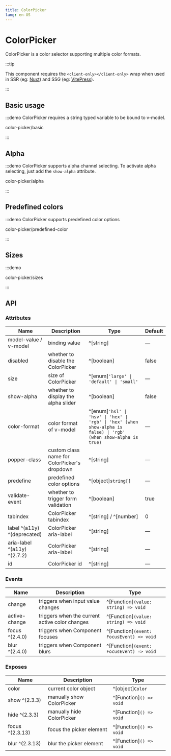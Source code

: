```yaml
---
title: ColorPicker
lang: en-US
---
```


# ColorPicker

ColorPicker is a color selector supporting multiple color formats.

:::tip

This component requires the `<client-only></client-only>` wrap when used in SSR (eg: [Nuxt](https://nuxt.com/v3)) and SSG (eg: [VitePress](https://vitepress.vuejs.org/)).

:::

## Basic usage

:::demo ColorPicker requires a string typed variable to be bound to v-model.

color-picker/basic

:::

## Alpha

:::demo ColorPicker supports alpha channel selecting. To activate alpha selecting, just add the `show-alpha` attribute.

color-picker/alpha

:::

## Predefined colors

:::demo ColorPicker supports predefined color options

color-picker/predefined-color

:::

## Sizes

:::demo

color-picker/sizes

:::

## API

### Attributes

| Name                        | Description                                  | Type                                                                                                             | Default |
|-----------------------------| -------------------------------------------- | ---------------------------------------------------------------------------------------------------------------- | ------- |
| model-value / v-model       | binding value                                | ^[string]                                                                                                        | —       |
| disabled                    | whether to disable the ColorPicker           | ^[boolean]                                                                                                       | false   |
| size                        | size of ColorPicker                          | ^[enum]`'large' \| 'default' \| 'small'`                                                                         | —       |
| show-alpha                  | whether to display the alpha slider          | ^[boolean]                                                                                                       | false   |
| color-format                | color format of v-model                      | ^[enum]`'hsl' \| 'hsv' \| 'hex' \| 'rgb' \| 'hex' (when show-alpha is false) \| 'rgb' (when show-alpha is true)` | —       |
| popper-class                | custom class name for ColorPicker's dropdown | ^[string]                                                                                                        | —       |
| predefine                   | predefined color options                     | ^[object]`string[]`                                                                                              | —       |
| validate-event              | whether to trigger form validation           | ^[boolean]                                                                                                       | true    |
| tabindex                    | ColorPicker tabindex                         | ^[string] / ^[number]                                                                                            | 0       |
| label ^(a11y) ^(deprecated) | ColorPicker aria-label                       | ^[string]                                                                                                        | —       |
| aria-label ^(a11y) ^(2.7.2) | ColorPicker aria-label                       | ^[string]                                                                                                        | —       |
| id                          | ColorPicker id                               | ^[string]                                                                                                        | —       |

### Events

| Name           | Description                                    | Type                                     |
| -------------- | ---------------------------------------------- | ---------------------------------------- |
| change         | triggers when input value changes              | ^[Function]`(value: string) => void`     |
| active-change  | triggers when the current active color changes | ^[Function]`(value: string) => void`     |
| focus ^(2.4.0) | triggers when Component focuses                | ^[Function]`(event: FocusEvent) => void` |
| blur ^(2.4.0)  | triggers when Component blurs                  | ^[Function]`(event: FocusEvent) => void` |

### Exposes

| Name            | Description               | Type                    |
| --------------- | ------------------------- | ----------------------- |
| color           | current color object      | ^[object]`Color`        |
| show ^(2.3.3)   | manually show ColorPicker | ^[Function]`() => void` |
| hide ^(2.3.3)   | manually hide ColorPicker | ^[Function]`() => void` |
| focus ^(2.3.13) | focus the picker element  | ^[Function]`() => void` |
| blur ^(2.3.13)  | blur the picker element   | ^[Function]`() => void` |

